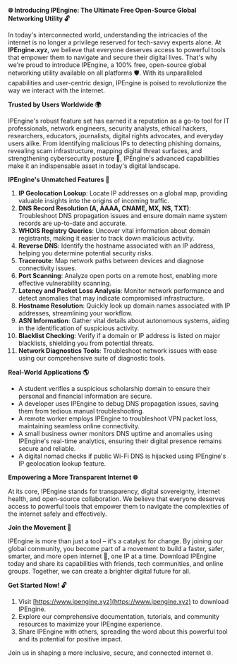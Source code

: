 **🌐 Introducing IPEngine: The Ultimate Free Open-Source Global Networking Utility 🔓**

In today's interconnected world, understanding the intricacies of the internet is no longer a privilege reserved for tech-savvy experts alone. At **IPEngine.xyz**, we believe that everyone deserves access to powerful tools that empower them to navigate and secure their digital lives. That's why we're proud to introduce IPEngine, a 100% free, open-source global networking utility available on all platforms 🛡️. With its unparalleled capabilities and user-centric design, IPEngine is poised to revolutionize the way we interact with the internet.

**Trusted by Users Worldwide 🌍**

IPEngine's robust feature set has earned it a reputation as a go-to tool for IT professionals, network engineers, security analysts, ethical hackers, researchers, educators, journalists, digital rights advocates, and everyday users alike. From identifying malicious IPs to detecting phishing domains, revealing scam infrastructure, mapping digital threat surfaces, and strengthening cybersecurity posture 🔐, IPEngine's advanced capabilities make it an indispensable asset in today's digital landscape.

**IPEngine's Unmatched Features 📡**

1.  **IP Geolocation Lookup**: Locate IP addresses on a global map, providing valuable insights into the origins of incoming traffic.
2.  **DNS Record Resolution (A, AAAA, CNAME, MX, NS, TXT)**: Troubleshoot DNS propagation issues and ensure domain name system records are up-to-date and accurate.
3.  **WHOIS Registry Queries**: Uncover vital information about domain registrants, making it easier to track down malicious activity.
4.  **Reverse DNS**: Identify the hostname associated with an IP address, helping you determine potential security risks.
5.  **Traceroute**: Map network paths between devices and diagnose connectivity issues.
6.  **Port Scanning**: Analyze open ports on a remote host, enabling more effective vulnerability scanning.
7.  **Latency and Packet Loss Analysis**: Monitor network performance and detect anomalies that may indicate compromised infrastructure.
8.  **Hostname Resolution**: Quickly look up domain names associated with IP addresses, streamlining your workflow.
9.  **ASN Information**: Gather vital details about autonomous systems, aiding in the identification of suspicious activity.
10. **Blacklist Checking**: Verify if a domain or IP address is listed on major blacklists, shielding you from potential threats.
11. **Network Diagnostics Tools**: Troubleshoot network issues with ease using our comprehensive suite of diagnostic tools.

**Real-World Applications 🌎**

*   A student verifies a suspicious scholarship domain to ensure their personal and financial information are secure.
*   A developer uses IPEngine to debug DNS propagation issues, saving them from tedious manual troubleshooting.
*   A remote worker employs IPEngine to troubleshoot VPN packet loss, maintaining seamless online connectivity.
*   A small business owner monitors DNS uptime and anomalies using IPEngine's real-time analytics, ensuring their digital presence remains secure and reliable.
*   A digital nomad checks if public Wi-Fi DNS is hijacked using IPEngine's IP geolocation lookup feature.

**Empowering a More Transparent Internet 🌐**

At its core, IPEngine stands for transparency, digital sovereignty, internet health, and open-source collaboration. We believe that everyone deserves access to powerful tools that empower them to navigate the complexities of the internet safely and effectively.

**Join the Movement 🔗**

IPEngine is more than just a tool – it's a catalyst for change. By joining our global community, you become part of a movement to build a faster, safer, smarter, and more open internet 🚀, one IP at a time. Download IPEngine today and share its capabilities with friends, tech communities, and online groups. Together, we can create a brighter digital future for all.

**Get Started Now! 🔓**

1.  Visit [https://www.ipengine.xyz](https://www.ipengine.xyz) to download IPEngine.
2.  Explore our comprehensive documentation, tutorials, and community resources to maximize your IPEngine experience.
3.  Share IPEngine with others, spreading the word about this powerful tool and its potential for positive impact.

Join us in shaping a more inclusive, secure, and connected internet 🌐.